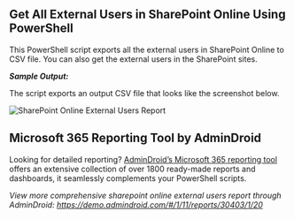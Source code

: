 ## Get All External Users in SharePoint Online Using PowerShell

This PowerShell script exports all the external users in SharePoint Online to CSV file. You can also get the external users in the SharePoint sites.

***Sample Output:*** 

The script exports an output CSV file that looks like the screenshot below. 

![SharePoint Online External Users Report](https://o365reports.com/wp-content/uploads/2021/07/UC1.png?v=1705576674)


## Microsoft 365 Reporting Tool by AdminDroid 

Looking for detailed reporting? [AdminDroid’s Microsoft 365 reporting tool](https://admindroid.com/?src=GitHub) offers an extensive collection of over 1800 ready-made reports and dashboards, it seamlessly complements your PowerShell scripts.

*View more comprehensive sharepoint online external users report through AdminDroid: <https://demo.admindroid.com/#/1/11/reports/30403/1/20>*  


